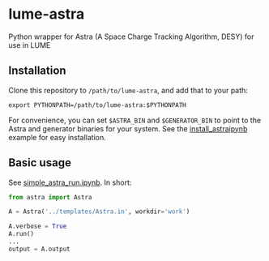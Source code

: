 # lume-astra
Python wrapper for Astra (A Space Charge Tracking Algorithm, DESY) for use in LUME



## Installation
Clone this repository to `/path/to/lume-astra`, and add that to your path:

`export PYTHONPATH=/path/to/lume-astra:$PYTHONPATH`

For convenience, you can set `$ASTRA_BIN` and `$GENERATOR_BIN` to point to the Astra and generator binaries for your system. See the [install_astraipynb](./examples/install_astra.ipynb) example for easy installation.


## Basic usage

See [simple_astra_run.ipynb](./examples/simple_astra_run.ipynb). In short:

```python
from astra import Astra

A = Astra('../templates/Astra.in', workdir='work')

A.verbose = True
A.run()
...
output = A.output
```


